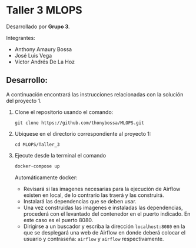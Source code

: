 # Taller 3 MLOPS

Desarrollado por **Grupo 3**.

Integrantes:
* Anthony Amaury Bossa
* José Luis Vega
* Víctor Andrés De La Hoz

## Desarrollo:
A continuación encontrará las instrucciones relacionadas con la solución del proyecto 1.

1. Clone el repositorio usando el comando:

    `git clone https://github.com/thonybossa/MLOPS.git`

2. Ubiquese en el directorio correspondiente al proyecto 1:

    `cd MLOPS/Taller_3`

3. Ejecute desde la terminal el comando
    ```bash
    docker-compose up
    ```
     Automáticamente docker:
    * Revisará si las imagenes necesarias para la ejecución de Airflow existen en local, de lo contrario las traerá y las construirá.
    * Instalará las dependencias que se deben usar.
    * Una vez construidas las imagenes e instaladas las dependencias, procederá con el levantado del contenedor en el puerto indicado. En este caso es el puerto 8080.
    * Dirigirse a un buscador y escriba la dirección `localhost:8080` en la que se desplegará una web de Airflow en donde deberá colocar el usuario y contraseña: `airflow` y `airflow` respectivamente.